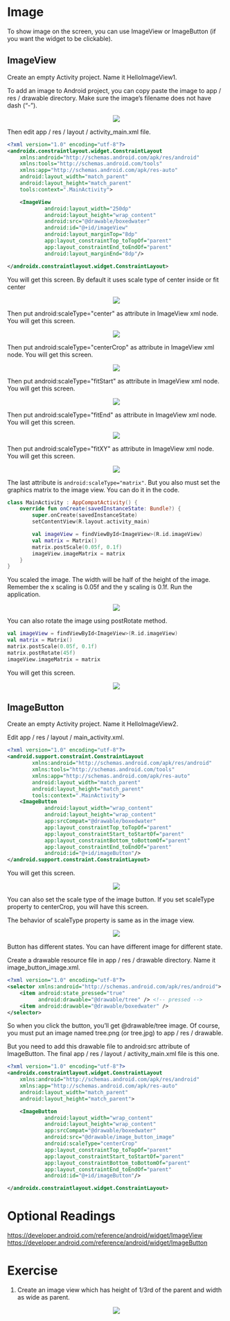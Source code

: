 # Image

To show image on the screen, you can use ImageView or ImageButton (if you want the widget to be clickable).

## ImageView

Create an empty Activity project. Name it HelloImageView1.

To add an image to Android project, you can copy paste the image to app / res / drawable directory. Make sure the image’s filename does not have dash (“-”). 

<p align="center">
<img src="../Assets/Image-ImageView-1.png">
</p>

Then edit app / res / layout / activity_main.xml file.

```xml
<?xml version="1.0" encoding="utf-8"?>
<androidx.constraintlayout.widget.ConstraintLayout
    xmlns:android="http://schemas.android.com/apk/res/android"
    xmlns:tools="http://schemas.android.com/tools"
    xmlns:app="http://schemas.android.com/apk/res-auto"
    android:layout_width="match_parent"
    android:layout_height="match_parent"
    tools:context=".MainActivity">

    <ImageView
            android:layout_width="250dp"
            android:layout_height="wrap_content"
            android:src="@drawable/boxedwater"
            android:id="@+id/imageView"
            android:layout_marginTop="8dp"
            app:layout_constraintTop_toTopOf="parent"
            app:layout_constraintEnd_toEndOf="parent"
            android:layout_marginEnd="8dp"/>

</androidx.constraintlayout.widget.ConstraintLayout>
```

You will get this screen. By default it uses scale type of center inside or fit center

<p align="center">
<img src="../Assets/Image-ImageView-2.png">
</p>

Then put android:scaleType="center" as attribute in ImageView xml node. You will get this screen.

<p align="center">
<img src="../Assets/Image-ImageView-3.png">
</p>

Then put android:scaleType="centerCrop" as attribute in ImageView xml node. You will get this screen.

<p align="center">
<img src="../Assets/Image-ImageView-4.png">
</p>

Then put android:scaleType="fitStart" as attribute in ImageView xml node. You will get this screen.

<p align="center">
<img src="../Assets/Image-ImageView-5.png">
</p>

Then put android:scaleType="fitEnd" as attribute in ImageView xml node. You will get this screen.

<p align="center">
<img src="../Assets/Image-ImageView-6.png">
</p>

Then put android:scaleType="fitXY" as attribute in ImageView xml node. You will get this screen.

<p align="center">
<img src="../Assets/Image-ImageView-7.png">
</p>

The last attribute is `android:scaleType="matrix"`. But you also must set the graphics matrix to the image view. You can do it in the code.

```kotlin
class MainActivity : AppCompatActivity() {
    override fun onCreate(savedInstanceState: Bundle?) {
        super.onCreate(savedInstanceState)
        setContentView(R.layout.activity_main)

        val imageView = findViewById<ImageView>(R.id.imageView)
        val matrix = Matrix()
        matrix.postScale(0.05f, 0.1f)
        imageView.imageMatrix = matrix
    }
}
```

You scaled the image. The width will be half of the height of the image. Remember the x scaling is 0.05f and the y scaling is 0.1f. Run the application.

<p align="center">
<img src="../Assets/Image-HelloImageView1-1.png">
</p>

You can also rotate the image using postRotate method.

```kotlin
val imageView = findViewById<ImageView>(R.id.imageView)
val matrix = Matrix()
matrix.postScale(0.05f, 0.1f)
matrix.postRotate(45f)
imageView.imageMatrix = matrix
```

You will get this screen.

<p align="center">
<img src="../Assets/Image-HelloImageView1-2.png">
</p>

## ImageButton

Create an empty Activity project. Name it HelloImageView2.

Edit app / res / layout / main_activity.xml.

```xml
<?xml version="1.0" encoding="utf-8"?>
<android.support.constraint.ConstraintLayout
        xmlns:android="http://schemas.android.com/apk/res/android"
        xmlns:tools="http://schemas.android.com/tools"
        xmlns:app="http://schemas.android.com/apk/res-auto"
        android:layout_width="match_parent"
        android:layout_height="match_parent"
        tools:context=".MainActivity">
    <ImageButton
            android:layout_width="wrap_content"
            android:layout_height="wrap_content"
            app:srcCompat="@drawable/boxedwater"
            app:layout_constraintTop_toTopOf="parent"
            app:layout_constraintStart_toStartOf="parent"
            app:layout_constraintBottom_toBottomOf="parent"
            app:layout_constraintEnd_toEndOf="parent"
            android:id="@+id/imageButton"/>
</android.support.constraint.ConstraintLayout>
```

You will get this screen.

<p align="center">
<img src="../Assets/Image-ImageButton-1.png">
</p>

You can also set the scale type of the image button. If you set scaleType property to centerCrop, you will have this screen.

The behavior of scaleType property is same as in the image view.

<p align="center">
<img src="../Assets/Image-ImageButton-2.png">
</p>

Button has different states. You can have different image for different state.

Create a drawable resource file in app / res / drawable directory. Name it image_button_image.xml. 

```xml
<?xml version="1.0" encoding="utf-8"?>
<selector xmlns:android="http://schemas.android.com/apk/res/android">
    <item android:state_pressed="true"
          android:drawable="@drawable/tree" /> <!-- pressed -->
    <item android:drawable="@drawable/boxedwater" />
</selector>
```

So when you click the button, you’ll get @drawable/tree image. Of course, you must put an image named tree.png (or tree.jpg) to app / res / drawable. 

But you need to add this drawable file to android:src attribute of ImageButton. The final app / res / layout / activity_main.xml file is this one.

```xml
<?xml version="1.0" encoding="utf-8"?>
<androidx.constraintlayout.widget.ConstraintLayout
    xmlns:android="http://schemas.android.com/apk/res/android"
    xmlns:app="http://schemas.android.com/apk/res-auto"
    android:layout_width="match_parent"
    android:layout_height="match_parent">

    <ImageButton
            android:layout_width="wrap_content"
            android:layout_height="wrap_content"
            app:srcCompat="@drawable/boxedwater"
            android:src="@drawable/image_button_image"
            android:scaleType="centerCrop"
            app:layout_constraintTop_toTopOf="parent"
            app:layout_constraintStart_toStartOf="parent"
            app:layout_constraintBottom_toBottomOf="parent"
            app:layout_constraintEnd_toEndOf="parent"
            android:id="@+id/imageButton"/>

</androidx.constraintlayout.widget.ConstraintLayout>
```

# Optional Readings

https://developer.android.com/reference/android/widget/ImageView
https://developer.android.com/reference/android/widget/ImageButton


# Exercise

1. Create an image view which has height of 1/3rd of the parent and width as wide as parent.

<p align="center">
<img src="../Assets/Image-Exercise.png">
</p>